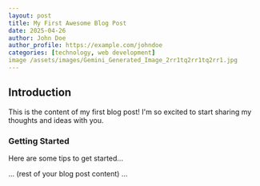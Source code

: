 ```yaml
---
layout: post
title: My First Awesome Blog Post
date: 2025-04-26
author: John Doe
author_profile: https://example.com/johndoe
categories: [technology, web development]
image /assets/images/Gemini_Generated_Image_2rr1tq2rr1tq2rr1.jpg
---
```


## Introduction

This is the content of my first blog post! I'm so excited to start sharing my thoughts and ideas with you.

### Getting Started

Here are some tips to get started...

... (rest of your blog post content) ...
